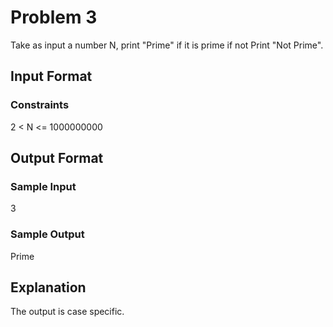 # Problem 3

Take as input a number N, print "Prime" if it is prime if not Print "Not Prime".

## Input Format

### Constraints

2 < N <= 1000000000

## Output Format

### Sample Input

3

### Sample Output

Prime

## Explanation

The output is case specific.
